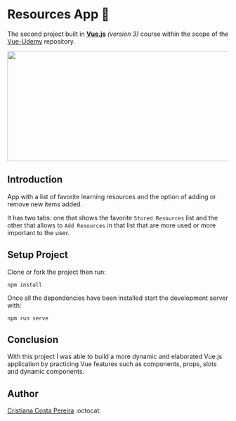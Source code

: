 # Resources App :open_book:
The second project built in <ins>**Vue.js**</ins> *(version 3)* course within the scope of the [Vue-Udemy](https://github.com/CristianaCostaPereira/Vue-Udemy) repository.

<img src="https://cdn.pixabay.com/photo/2017/05/21/11/36/memo-2331062_960_720.jpg" width="1000" height="250">

## Introduction
App with a list of favorite learning resources and the option of adding or remove new items added.

It has two tabs: one that shows the favorite `Stored Resources` list and the other that allows to `Add Resources` in that list that are more used or more important to the user.

## Setup Project
Clone or fork the project then run:

```
npm install
```

Once all the dependencies have been installed start the development server with:

```
npm run serve
```

## Conclusion
With this project I was able to build a more dynamic and elaborated Vue.js application by practicing Vue features such as components, props, slots and dynamic components.

## Author
[Cristiana Costa Pereira](https://github.com/CristianaCostaPereira) :octocat: